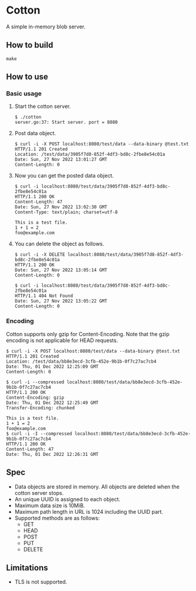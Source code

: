 # Cotton

A simple in-memory blob server.

## How to build

```
make
```

## How to use

### Basic usage

1. Start the cotton server.
   ```
   $ ./cotton       
   server.go:37: Start server. port = 8080

   ```

2. Post data object.
   ```
   $ curl -i -X POST localhost:8080/test/data --data-binary @test.txt
   HTTP/1.1 201 Created
   Location: /test/data/3905f7d8-852f-4df3-bd8c-2fbe8e54c01a
   Date: Sun, 27 Nov 2022 13:01:27 GMT
   Content-Length: 0

   ```

3. Now you can get the posted data object.
   ```
   $ curl -i localhost:8080/test/data/3905f7d8-852f-4df3-bd8c-2fbe8e54c01a
   HTTP/1.1 200 OK
   Content-Length: 47
   Date: Sun, 27 Nov 2022 13:02:30 GMT
   Content-Type: text/plain; charset=utf-8
   
   This is a test file.
   1 + 1 = 2
   foo@example.com
   ```

4. You can delete the object as follows.
   ```
   $ curl -i -X DELETE localhost:8080/test/data/3905f7d8-852f-4df3-bd8c-2fbe8e54c01a
   HTTP/1.1 200 OK
   Date: Sun, 27 Nov 2022 13:05:14 GMT
   Content-Length: 0
   
   $ curl -i localhost:8080/test/data/3905f7d8-852f-4df3-bd8c-2fbe8e54c01a 
   HTTP/1.1 404 Not Found
   Date: Sun, 27 Nov 2022 13:05:22 GMT
   Content-Length: 0
   
   ```

### Encoding

Cotton supports only gzip for Content-Encoding. Note that the gzip encoding is not applicable for HEAD requests.

```
$ curl -i -X POST localhost:8080/test/data --data-binary @test.txt
HTTP/1.1 201 Created
Location: /test/data/bb8e3ecd-3cfb-452e-9b1b-0f7c27ac7cb4
Date: Thu, 01 Dec 2022 12:25:09 GMT
Content-Length: 0

$ curl -i --compressed localhost:8080/test/data/bb8e3ecd-3cfb-452e-9b1b-0f7c27ac7cb4 
HTTP/1.1 200 OK
Content-Encoding: gzip
Date: Thu, 01 Dec 2022 12:25:49 GMT
Transfer-Encoding: chunked

This is a test file.
1 + 1 = 2
foo@example.com
$ curl -i -I --compressed localhost:8080/test/data/bb8e3ecd-3cfb-452e-9b1b-0f7c27ac7cb4
HTTP/1.1 200 OK
Content-Length: 47
Date: Thu, 01 Dec 2022 12:26:31 GMT

```

## Spec

- Data objects are stored in memory. All objects are deleted when the cotton server stops.
- An unique UUID is assigned to each object.
- Maximum data size is 10MiB.
- Maximum path length in URL is 1024 including the UUID part.
- Supported methods are as follows:
  - GET
  - HEAD
  - POST
  - PUT
  - DELETE

## Limitations

- TLS is not supported.
